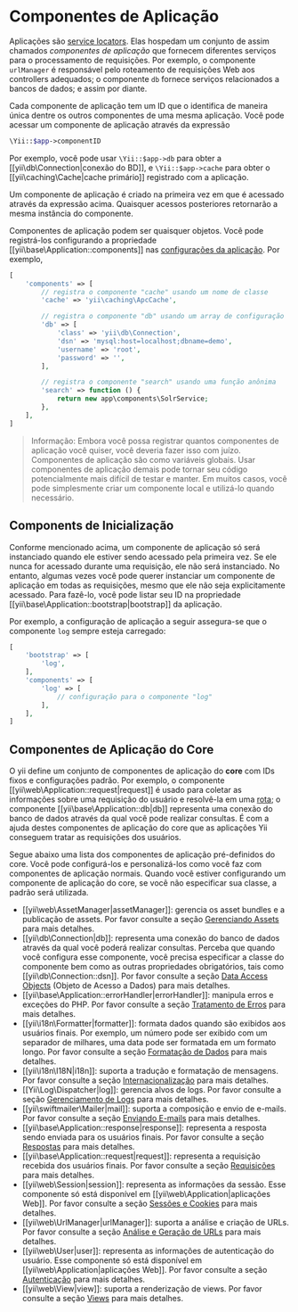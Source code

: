 Componentes de Aplicação
========================

Aplicações são [service locators](concept-service-locator.md). Elas hospedam um
conjunto de assim chamados *componentes de aplicação* que fornecem diferentes
serviços para o processamento de requisições. Por exemplo, o componente
`urlManager` é responsável pelo roteamento de requisições Web aos controllers
adequados; o componente `db` fornece serviços relacionados a bancos de dados; e
assim por diante.

Cada componente de aplicação tem um ID que o identifica de maneira única dentre
os outros componentes de uma mesma aplicação. Você pode acessar um componente de
aplicação através da expressão

```php
\Yii::$app->componentID
```

Por exemplo, você pode usar `\Yii::$app->db` para obter a [[yii\db\Connection|conexão do BD]],
e `\Yii::$app->cache` para obter o [[yii\caching\Cache|cache primário]] registrado
com a aplicação.

Um componente de aplicação é criado na primeira vez em que é acessado através
da expressão acima. Quaisquer acessos posteriores retornarão a mesma instância
do componente.

Componentes de aplicação podem ser quaisquer objetos. Você pode registrá-los
configurando a propriedade [[yii\base\Application::components]] nas
[configurações da aplicação](structure-applications.md#application-configurations).
Por exemplo,

```php
[
    'components' => [
        // registra o componente "cache" usando um nome de classe
        'cache' => 'yii\caching\ApcCache',

        // registra o componente "db" usando um array de configuração
        'db' => [
            'class' => 'yii\db\Connection',
            'dsn' => 'mysql:host=localhost;dbname=demo',
            'username' => 'root',
            'password' => '',
        ],

        // registra o componente "search" usando uma função anônima
        'search' => function () {
            return new app\components\SolrService;
        },
    ],
]
```

> Informação: Embora você possa registrar quantos componentes de aplicação você quiser,
  você deveria fazer isso com juízo. Componentes de aplicação são como variáveis
  globais. Usar componentes de aplicação demais pode tornar seu código
  potencialmente mais difícil de testar e manter. Em muitos casos, você pode
  simplesmente criar um componente local e utilizá-lo quando necessário.


## Components de Inicialização <span id="bootstrapping-components"></span>

Conforme mencionado acima, um componente de aplicação só será instanciado quando
ele estiver sendo acessado pela primeira vez. Se ele nunca for acessado durante
uma requisição, ele não será instanciado. No entanto, algumas vezes você pode
querer instanciar um componente de aplicação em todas as requisições, mesmo que
ele não seja explicitamente acessado. Para fazê-lo, você pode listar seu ID na
propriedade [[yii\base\Application::bootstrap|bootstrap]] da aplicação.

Por exemplo, a configuração de aplicação a seguir assegura-se que o componente
`log` sempre esteja carregado:

```php
[
    'bootstrap' => [
        'log',
    ],
    'components' => [
        'log' => [
            // configuração para o componente "log"
        ],
    ],
]
```


## Componentes de Aplicação do Core <span id="core-application-components"></span>

O yii define um conjunto de componentes de aplicação do **core** com IDs fixos
e configurações padrão. Por exemplo, o componente [[yii\web\Application::request|request]]
é usado para coletar as informações sobre uma requisição do usuário e resolvê-la
em uma [rota](runtime-routing.md); o componente [[yii\base\Application::db|db]]
representa uma conexão do banco de dados através da qual você pode realizar
consultas. É com a ajuda destes componentes de aplicação do core que as aplicações
Yii conseguem tratar as requisições dos usuários.

Segue abaixo uma lista dos componentes de aplicação pré-definidos do core. Você
pode configurá-los e personalizá-los como você faz com componentes de aplicação
normais. Quando você estiver configurando um componente de aplicação do core,
se você não especificar sua classe, a padrão será utilizada.

* [[yii\web\AssetManager|assetManager]]: gerencia os asset bundles e a publicação
  de assets. Por favor consulte a seção [Gerenciando Assets](structure-assets.md)
  para mais detalhes.
* [[yii\db\Connection|db]]: representa uma conexão do banco de dados através da
  qual você poderá realizar consultas. Perceba que quando você configura esse
  componente, você precisa especificar a classe do componente bem como as outras
  propriedades obrigatórios, tais como [[yii\db\Connection::dsn]]. Por favor
  consulte a seção [Data Access Objects](db-dao.md) (Objeto de Acesso a Dados)
  para mais detalhes.
* [[yii\base\Application::errorHandler|errorHandler]]: manipula erros e exceções
  do PHP. Por favor consulte a seção [Tratamento de Erros](runtime-handling-errors.md)
  para mais detalhes.
* [[yii\i18n\Formatter|formatter]]: formata dados quando são exibidos aos
  usuários finais. Por exemplo, um número pode ser exibido com um separador de
  milhares, uma data pode ser formatada em um formato longo. Por favor consulte
  a seção [Formatação de Dados](output-formatting.md) para mais detalhes.
* [[yii\i18n\I18N|i18n]]: suporta a tradução e formatação de mensagens. Por favor
  consulte a seção [Internacionalização](tutorial-i18n.md) para mais detalhes.
* [[Yii\Log\Dispatcher|log]]: gerencia alvos de logs. Por favor consulte a seção
  [Gerenciamento de Logs](runtime-logging.md) para mais detalhes.
* [[yii\swiftmailer\Mailer|mail]]: suporta a composição e envio de e-mails. Por
  favor consulte a seção [Enviando E-mails](tutorial-mailing.md) para mais
  detalhes.
* [[yii\base\Application::response|response]]: representa a resposta sendo enviada
  para os usuários finais. Por favor consulte a seção [Respostas](runtime-responses.md)
  para mais detalhes.
* [[yii\base\Application::request|request]]: representa a requisição recebida dos
  usuários finais. Por favor consulte a seção [Requisições](runtime-requests.md)
  para mais detalhes.
* [[yii\web\Session|session]]: representa as informações da sessão. Esse componente
  só está disponível em [[yii\web\Application|aplicações Web]]. Por favor consulte
  a seção [Sessões e Cookies](runtime-sessions-cookies.md) para mais detalhes.
* [[yii\web\UrlManager|urlManager]]: suporta a análise e criação de URLs. Por
  favor consulte a seção [Análise e Geração de URLs](runtime-routing.md)
  para mais detalhes.
* [[yii\web\User|user]]: representa as informações de autenticação do usuário.
  Esse componente só está disponível em [[yii\web\Application|aplicações Web]].
  Por favor consulte a seção [Autenticação](security-authentication.md) para
  mais detalhes.
* [[yii\web\View|view]]: suporta a renderização de views. Por favor consulte a
  seção [Views](structure-views.md) para mais detalhes.
